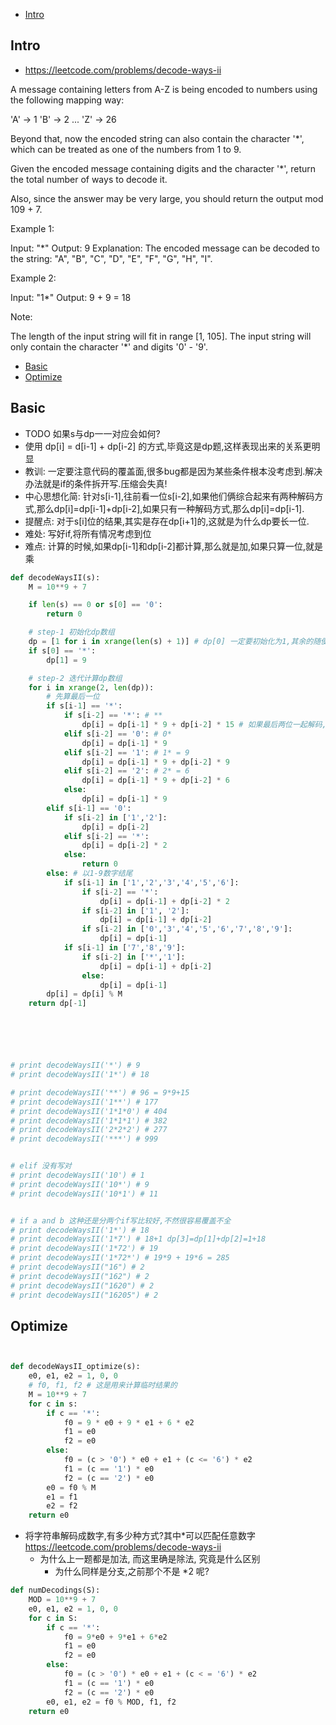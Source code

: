 - [Intro](#intro)

## Intro

- https://leetcode.com/problems/decode-ways-ii


A message containing letters from A-Z is being encoded to numbers using the following mapping way:


'A' -> 1
'B' -> 2
...
'Z' -> 26


Beyond that, now the encoded string can also contain the character '*', which can be treated as one of the numbers from 1 to 9.


Given the encoded message containing digits and the character '*', return the total number of ways to decode it.


Also, since the answer may be very large, you should return the output mod 109 + 7.

Example 1:

Input: "*"
Output: 9
Explanation: The encoded message can be decoded to the string: "A", "B", "C", "D", "E", "F", "G", "H", "I".

Example 2:

Input: "1*"
Output: 9 + 9 = 18

Note:

The length of the input string will fit in range [1, 105].
The input string will only contain the character '*' and digits '0' - '9'.

- [Basic](#basic)
- [Optimize](#optimize)






## Basic


- TODO 如果s与dp一一对应会如何?
- 使用 dp[i] = d[i-1] + dp[i-2] 的方式,毕竟这是dp题,这样表现出来的关系更明显
- 教训: 一定要注意代码的覆盖面,很多bug都是因为某些条件根本没考虑到.解决办法就是if的条件拆开写.压缩会失真!
- 中心思想化简: 针对s[i-1],往前看一位s[i-2],如果他们俩综合起来有两种解码方式,那么dp[i]=dp[i-1]+dp[i-2],如果只有一种解码方式,那么dp[i]=dp[i-1].
- 提醒点: 对于s[i]位的结果,其实是存在dp[i+1]的,这就是为什么dp要长一位.
- 难处: 写好if,将所有情况考虑到位
- 难点: 计算的时候,如果dp[i-1]和dp[i-2]都计算,那么就是加,如果只算一位,就是乘



```py
def decodeWaysII(s):
    M = 10**9 + 7

    if len(s) == 0 or s[0] == '0':
        return 0

    # step-1 初始化dp数组
    dp = [1 for i in xrange(len(s) + 1)] # dp[0] 一定要初始化为1,其余的随便,反正会被覆盖的
    if s[0] == '*':
        dp[1] = 9

    # step-2 迭代计算dp数组
    for i in xrange(2, len(dp)):
        # 先算最后一位
        if s[i-1] == '*':
            if s[i-2] == '*': # **
                dp[i] = dp[i-1] * 9 + dp[i-2] * 15 # 如果最后两位一起解码,则有[11,19],[21,26]一共15种
            elif s[i-2] == '0': # 0*
                dp[i] = dp[i-1] * 9
            elif s[i-2] == '1': # 1* = 9
                dp[i] = dp[i-1] * 9 + dp[i-2] * 9
            elif s[i-2] == '2': # 2* = 6
                dp[i] = dp[i-1] * 9 + dp[i-2] * 6
            else:
                dp[i] = dp[i-1] * 9
        elif s[i-1] == '0':
            if s[i-2] in ['1','2']:
                dp[i] = dp[i-2]
            elif s[i-2] == '*':
                dp[i] = dp[i-2] * 2
            else:
                return 0
        else: # 以1-9数字结尾
            if s[i-1] in ['1','2','3','4','5','6']:
                if s[i-2] == '*':
                    dp[i] = dp[i-1] + dp[i-2] * 2
                if s[i-2] in ['1', '2']:
                    dp[i] = dp[i-1] + dp[i-2]
                if s[i-2] in ['0','3','4','5','6','7','8','9']:
                    dp[i] = dp[i-1]
            if s[i-1] in ['7','8','9']:
                if s[i-2] in ['*','1']:
                    dp[i] = dp[i-1] + dp[i-2]
                else:
                    dp[i] = dp[i-1]
        dp[i] = dp[i] % M
    return dp[-1]






# print decodeWaysII('*') # 9
# print decodeWaysII('1*') # 18

# print decodeWaysII('**') # 96 = 9*9+15
# print decodeWaysII('1**') # 177
# print decodeWaysII('1*1*0') # 404
# print decodeWaysII('1*1*1') # 382
# print decodeWaysII('2*2*2') # 277
# print decodeWaysII('***') # 999


# elif 没有写对
# print decodeWaysII('10') # 1
# print decodeWaysII('10*') # 9
# print decodeWaysII('10*1') # 11


# if a and b 这种还是分两个if写比较好,不然很容易覆盖不全
# print decodeWaysII('1*') # 18
# print decodeWaysII('1*7') # 18+1 dp[3]=dp[1]+dp[2]=1+18
# print decodeWaysII('1*72') # 19
# print decodeWaysII('1*72*') # 19*9 + 19*6 = 285
# print decodeWaysII("16") # 2
# print decodeWaysII("162") # 2
# print decodeWaysII("1620") # 2
# print decodeWaysII("16205") # 2
```



## Optimize


```py


def decodeWaysII_optimize(s):
    e0, e1, e2 = 1, 0, 0
    # f0, f1, f2 # 这是用来计算临时结果的
    M = 10**9 + 7
    for c in s:
        if c == '*':
            f0 = 9 * e0 + 9 * e1 + 6 * e2
            f1 = e0
            f2 = e0
        else:
            f0 = (c > '0') * e0 + e1 + (c <= '6') * e2
            f1 = (c == '1') * e0
            f2 = (c == '2') * e0
        e0 = f0 % M
        e1 = f1
        e2 = f2
    return e0
```
- 将字符串解码成数字,有多少种方式?其中*可以匹配任意数字 https://leetcode.com/problems/decode-ways-ii
  - 为什么上一题都是加法, 而这里确是除法, 究竟是什么区别
    - 为什么同样是分支,之前那个不是 *2 呢?


```py
def numDecodings(S):
    MOD = 10**9 + 7 
    e0, e1, e2 = 1, 0, 0
    for c in S:
        if c == '*':
            f0 = 9*e0 + 9*e1 + 6*e2
            f1 = e0
            f2 = e0
        else:
            f0 = (c > '0') * e0 + e1 + (c < = '6') * e2
            f1 = (c == '1') * e0
            f2 = (c == '2') * e0
        e0, e1, e2 = f0 % MOD, f1, f2
    return e0
```




